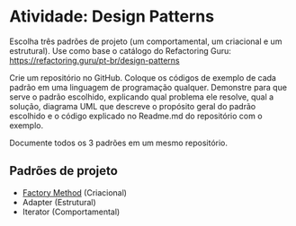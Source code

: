 # Atividade: Design Patterns

Escolha três padrões de projeto (um comportamental, um criacional e um estrutural). Use como base o catálogo do Refactoring Guru: https://refactoring.guru/pt-br/design-patterns

Crie um repositório no GitHub. Coloque os códigos de exemplo de cada padrão em uma linguagem de programação qualquer. Demonstre para que serve o padrão escolhido, explicando qual problema ele resolve, qual a solução, diagrama UML que descreve o propósito geral do padrão escolhido e o código explicado no Readme.md do repositório com o exemplo.

Documente todos os 3 padrões em um mesmo repositório.

## Padrões de projeto

- [Factory Method](./factory-method/factory-method.md) (Criacional)
- Adapter (Estrutural)
- Iterator (Comportamental)